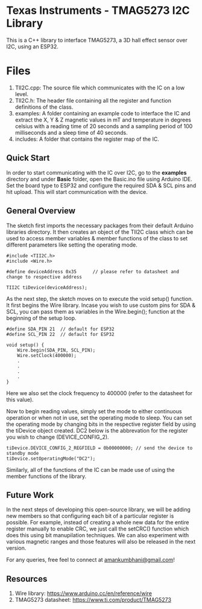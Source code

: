 # Texas Instruments - TMAG5273 I2C Library

This is a C++ library to interface TMAG5273, a 3D hall effect sensor over I2C, using an ESP32.

# Files
1. TII2C.cpp: The source file which communicates with the IC on a low level.
2. TII2C.h: The header file containing all the register and function definitions of the class.
3. examples: A folder containing an example code to interface the IC and extract the X, Y & Z magnetic values in mT and temperature in degrees celsius with a reading time of 20 seconds and a sampling period of 100 milliseconds and a sleep time of 40 seconds.
4. includes: A folder that contains the register map of the IC.

## Quick Start

In order to start communicating with the IC over I2C, go to the **examples** directory and under **Basic** folder, open the Basic.ino file using Arduino IDE. Set the board type to ESP32 and configure the required SDA & SCL pins and hit upload. This will start communication with the device.

## General Overview

The sketch first imports the necessary packages from their default Arduino libraries directory. It then creates an object of the TII2C class which can be used to access member variables & member functions of the class to set different parameters like setting the operating mode.
```
#include <TII2C.h>
#include <Wire.h>

#define deviceAddress 0x35		// please refer to datasheet and change to respective address

TII2C tiDevice(deviceAddress);
```

As the next step, the sketch moves on to execute the void setup() function. It first begins the Wire library. Incase you wish to use custom pins for SDA & SCL, you can pass them as variables in the Wire.begin(); function at the beginning of the setup loop. 
```
#define SDA_PIN 21	// default for ESP32
#define SCL_PIN 22	// default for ESP32

void setup() {
	Wire.begin(SDA_PIN, SCL_PIN);
	Wire.setClock(400000);
	.
	.
	.
	.
}
```
Here we also set the clock frequency to 400000 (refer to the datasheet for this value).

Now to begin reading values, simply set the mode to either continuous operation or when not in use, set the operating mode to sleep. You can set the operating mode by changing bits in the respective register field by using the tiDevice object created. DC2 below is the abbrevation for the register you wish to change (DEVICE_CONFIG_2).
```
tiDevice.DEVICE_CONFIG_2_REGFIELD = 0b00000000; // send the device to standby mode
tiDevice.setOperatingMode("DC2");
```

Similarly, all of the functions of the IC can be made use of using the member functions of the library.

## Future Work
In the next steps of developing this open-source library, we will be adding new members so that configuring each bit of a particular register is possible. For example, instead of creating a whole new data for the entire register manually to enable CRC, we just call the setCRC() function which does this using bit manupilation techniques. We can also experiment with various magnetic ranges and those features will also be released in the next version. 

For any queries, free feel to connect at amankumbhani@gmail.com!

## Resources
1. Wire library: https://www.arduino.cc/en/reference/wire
2. TMAG5273 datasheet: https://www.ti.com/product/TMAG5273
